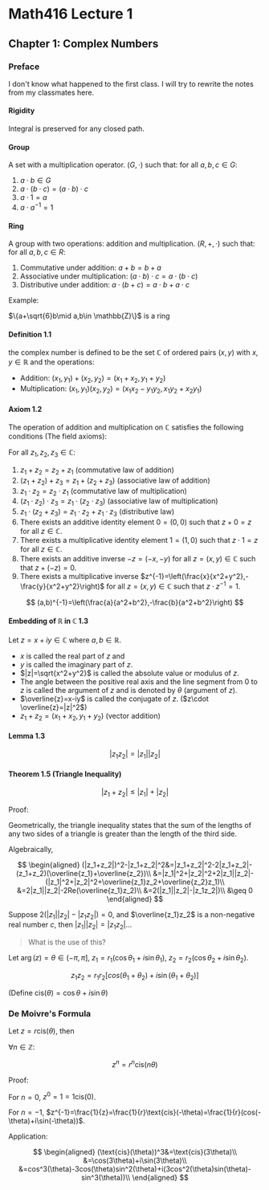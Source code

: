 # Math416 Lecture 1

## Chapter 1: Complex Numbers

### Preface

I don't know what happened to the first class. I will try to rewrite the notes from my classmates here.

#### Rigidity

Integral is preserved for any closed path.

#### Group

A set with a multiplication operator. $(G,\cdot)$ such that: for all $a,b,c\in G$:

1. $a\cdot b\in G$
2. $a\cdot (b\cdot c)=(a\cdot b)\cdot c$
3. $a\cdot 1=a$
4. $a\cdot a^{-1}=1$

#### Ring

A group with two operations: addition and multiplication. $(R,+,\cdot)$ such that: for all $a,b,c\in R$:

1. Commutative under addition: $a+b=b+a$
2. Associative under multiplication: $(a\cdot b)\cdot c=a\cdot (b\cdot c)$
3. Distributive under addition: $a\cdot (b+c)=a\cdot b+a\cdot c$

Example:

$\{a+\sqrt{6}b\mid a,b\in \mathbb{Z}\}$ is a ring

#### Definition 1.1

the complex number is defined to be the set $\mathbb{C}$ of ordered pairs $(x,y)$ with $x,y\in \mathbb{R}$ and the operations:

- Addition: $(x_1,y_1)+(x_2,y_2)=(x_1+x_2,y_1+y_2)$
- Multiplication: $(x_1,y_1)(x_2,y_2)=(x_1x_2-y_1y_2,x_1y_2+x_2y_1)$

#### Axiom 1.2

The operation of addition and multiplication on $\mathbb{C}$ satisfies the following conditions (The field axioms):

For all $z_1,z_2,z_3\in \mathbb{C}$:

1. $z_1+z_2=z_2+z_1$ (commutative law of addition)
2. $(z_1+z_2)+z_3=z_1+(z_2+z_3)$ (associative law of addition)
3. $z_1\cdot z_2=z_2\cdot z_1$ (commutative law of multiplication)
4. $(z_1\cdot z_2)\cdot z_3=z_1\cdot (z_2\cdot z_3)$ (associative law of multiplication)
5. $z_1\cdot (z_2+z_3)=z_1\cdot z_2+z_1\cdot z_3$ (distributive law)
6. There exists an additive identity element $0=(0,0)$ such that $z+0=z$ for all $z\in \mathbb{C}$.
7. There exists a multiplicative identity element $1=(1,0)$ such that $z\cdot 1=z$ for all $z\in \mathbb{C}$.
8. There exists an additive inverse $-z=(-x,-y)$ for all $z=(x,y)\in \mathbb{C}$ such that $z+(-z)=0$.
9. There exists a multiplicative inverse $z^{-1}=\left(\frac{x}{x^2+y^2},-\frac{y}{x^2+y^2}\right)$ for all $z=(x,y)\in \mathbb{C}$ such that $z\cdot z^{-1}=1$.

$$
(a,b)^{-1}=\left(\frac{a}{a^2+b^2},-\frac{b}{a^2+b^2}\right)
$$

#### Embedding of $\mathbb{R}$ in $\mathbb{C}$ 1.3

Let $z=x+iy\in \mathbb{C}$ where $a,b\in \mathbb{R}$.

- $x$ is called the real part of $z$ and
- $y$ is called the imaginary part of $z$.
- $|z|=\sqrt{x^2+y^2}$ is called the absolute value or modulus of $z$.
- The angle between the positive real axis and the line segment from $0$ to $z$ is called the argument of $z$ and is denoted by $\theta$ (argument of $z$).
- $\overline{z}=x-iy$ is called the conjugate of $z$. ($z\cdot \overline{z}=|z|^2$)
- $z_1+z_2=(x_1+x_2,y_1+y_2)$ (vector addition)

#### Lemma 1.3

$$
|z_1z_2|=|z_1||z_2|
$$

#### Theorem 1.5 (Triangle Inequality)

$$
|z_1+z_2|\leq |z_1|+|z_2|
$$

Proof:

Geometrically, the triangle inequality states that the sum of the lengths of any two sides of a triangle is greater than the length of the third side.

Algebraically,

$$
\begin{aligned}
(|z_1+z_2|)^2-|z_1+z_2|^2&=|z_1+z_2|^2-2|z_1+z_2|-(z_1+z_2)(\overline{z_1}+\overline{z_2})\\
&=|z_1|^2+|z_2|^2+2|z_1||z_2|-(|z_1|^2+|z_2|^2+\overline{z_1}z_2+\overline{z_2}z_1)\\
&=2|z_1||z_2|-2Re(\overline{z_1}z_2)\\
&=2(|z_1||z_2|-|z_1z_2|)\\
&\geq 0
\end{aligned}
$$

Suppose $2(|z_1||z_2|-|z_1z_2|)=0$, and $\overline{z_1}z_2$ is a non-negative real number $c$, then $|z_1||z_2|=|z_1z_2|$...

> What is the use of this?

Let $\arg(z)=\theta\in (-\pi,\pi]$, $z_1=r_1(\cos\theta_1+i\sin\theta_1)$, $z_2=r_2(\cos\theta_2+i\sin\theta_2)$.

$$
z_1z_2=r_1r_2[cos(\theta_1+\theta_2)+i\sin(\theta_1+\theta_2)]
$$

(Define $\text{cis}(\theta)=\cos\theta+i\sin\theta$)

### De Moivre's Formula

Let $z=r\text{cis}(\theta)$, then

$\forall n\in \mathbb{Z}$:

$$
z^n=r^n\text{cis}(n\theta)
$$

Proof:

For $n=0$, $z^0=1=1\text{cis}(0)$.

For $n=-1$, $z^{-1}=\frac{1}{z}=\frac{1}{r}\text{cis}(-\theta)=\frac{1}{r}(cos(-\theta)+i\sin(-\theta))$.

Application:

$$
\begin{aligned}
(\text{cis}(\theta))^3&=\text{cis}(3\theta)\\
&=\cos(3\theta)+i\sin(3\theta)\\
&=cos^3(\theta)-3cos(\theta)sin^2(\theta)+i(3cos^2(\theta)sin(\theta)-sin^3(\theta))\\
\end{aligned}
$$
